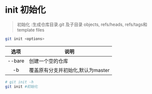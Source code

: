 
# init 初始化

> 初始化 :生成仓库目录.git 及子目录 objects, refs/heads, refs/tags和 template files

```bash
git init <options>
```

| 选项 | 说明
|:--:|------|
| --bare | 创建一个空的仓库 |
| -b <branch>| 覆盖原有分支并初始化,<branch>默认为master |

```bash
# git init -h
git init #初始化  
```
